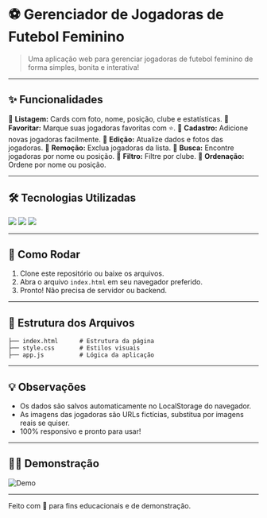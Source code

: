 
# ⚽ Gerenciador de Jogadoras de Futebol Feminino

> Uma aplicação web para gerenciar jogadoras de futebol feminino de forma simples, bonita e interativa!

---

## ✨ Funcionalidades

🔹 **Listagem:** Cards com foto, nome, posição, clube e estatísticas.
🔹 **Favoritar:** Marque suas jogadoras favoritas com ⭐.
🔹 **Cadastro:** Adicione novas jogadoras facilmente.
🔹 **Edição:** Atualize dados e fotos das jogadoras.
🔹 **Remoção:** Exclua jogadoras da lista.
🔹 **Busca:** Encontre jogadoras por nome ou posição.
🔹 **Filtro:** Filtre por clube.
🔹 **Ordenação:** Ordene por nome ou posição.

---

## 🛠️ Tecnologias Utilizadas

<img src="https://img.shields.io/badge/HTML5-E34F26?style=for-the-badge&logo=html5&logoColor=fff" />
<img src="https://img.shields.io/badge/CSS3-1572B6?style=for-the-badge&logo=css3&logoColor=fff" />
<img src="https://img.shields.io/badge/JavaScript-F7DF1E?style=for-the-badge&logo=javascript&logoColor=222" />

---

## 🚀 Como Rodar

1. Clone este repositório ou baixe os arquivos.
2. Abra o arquivo `index.html` em seu navegador preferido.
3. Pronto! Não precisa de servidor ou backend.

---

## 📁 Estrutura dos Arquivos

```
├── index.html      # Estrutura da página
├── style.css       # Estilos visuais
├── app.js          # Lógica da aplicação
```

---

## 💡 Observações

- Os dados são salvos automaticamente no LocalStorage do navegador.
- As imagens das jogadoras são URLs fictícias, substitua por imagens reais se quiser.
- 100% responsivo e pronto para usar!

---

## 👩‍💻 Demonstração

![Demo](https://user-images.githubusercontent.com/placeholder/demo.gif)

---

Feito com 💜 para fins educacionais e de demonstração.
